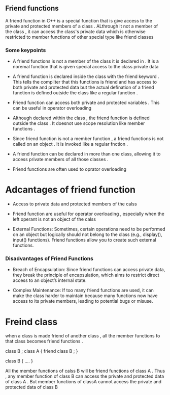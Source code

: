 ## Friend functions 
A friend function in C++ is a special function that is give access to the private and protected members of a class . 
ALthrough it not a member of the class , it can access the class's private data which is otherwise restricted to member functions of other special type like friend classes 


### Some keypoints 
- A friend functions is not a member of the class it is declared in . It is a noremal function that is given special access to the class private data 

- A friend function is declared inside the class with the friend keyword . This tells the compilter that this functions is friend and has access to both private and protected data but the actual defination of a friend function is defined outside the class like a regular function .

- Friend function can access both private and protected variables . This can be useful in operator overloading 

- Although declared within the class , the friend function is defined outside the class . It doesnot use scope resolution like member functions . 

- Since friend function is not a member function , a friend functions is not called on an object . It is invoked like a regular fnction . 

- A friend function can be declared in more than one class, allowing it to access private members of all those classes . 


- Friend functions are often used to oprator overloading 


# Adcantages of friend function 

- Access to private data and protected members of the calss 
- Friend function are useful for operator overloading , especially when the left operant is not an object of the calss 

- External Functions: Sometimes, certain operations need to be performed on an object but logically should not belong to the class (e.g., display(), input() functions). Friend functions allow you to create such external functions.



### Disadvantages of Friend Functions
- Breach of Encapsulation: Since friend functions can access private data, they break the principle of encapsulation, which aims to restrict direct access to an object’s internal state.

- Complex Maintenance: If too many friend functions are used, it can make the class harder to maintain because many functions now have access to its private members, leading to potential bugs or misuse.



# Freind class 
when a class is made friend of another class , all the  member functions fo that class becomes friend functions . 

class B ; 
class A {
            friend class B ; 
}

class B {
             ....
}

All the member functions of calss B will be friend functions of class A . Thus , any member function of class B can access the private and protected data of class A . 
But member functions of classA cannot access the private and protected data of class B 

